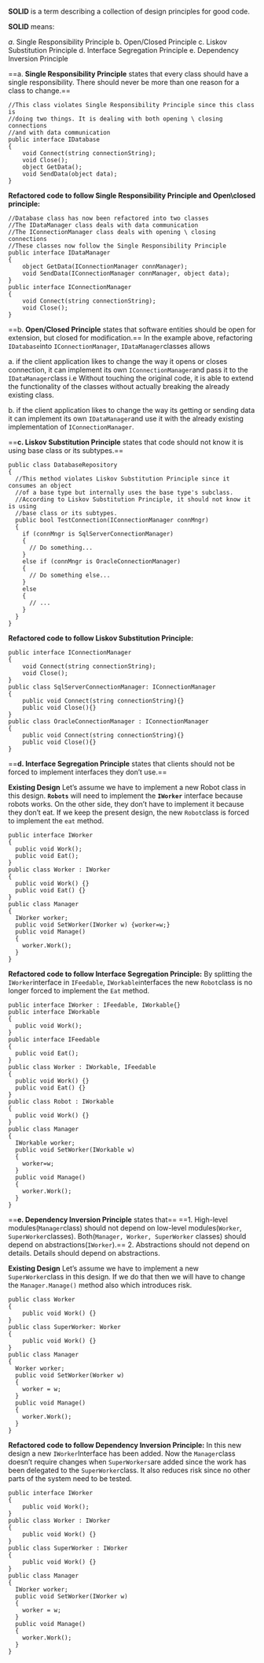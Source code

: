 **SOLID** is a term describing a collection of design principles for good code.

**SOLID** means:

_a_. Single Responsibility Principle
b. Open/Closed Principle
c. Liskov Substitution Principle
d. Interface Segregation Principle
e. Dependency Inversion Principle

==a. **Single Responsibility Principle** states that every class should have a single responsibility. There should never be more than one reason for a class to change.==
```
//This class violates Single Responsibility Principle since this class is 
//doing two things. It is dealing with both opening \ closing connections 
//and with data communication
public interface IDatabase
{
    void Connect(string connectionString);
    void Close();
    object GetData();
    void SendData(object data);
}
```

**Refactored code to follow Single Responsibility Principle and Open\closed principle:**

```
//Database class has now been refactored into two classes
//The IDataManager class deals with data communication
//The IConnectionManager class deals with opening \ closing connections
//These classes now follow the Single Responsibility Principle
public interface IDataManager
{
    object GetData(IConnectionManager connManager);
    void SendData(IConnectionManager connManager, object data);
}
public interface IConnectionManager
{
    void Connect(string connectionString);
    void Close();
}
```

==b. **Open/Closed Principle** states that software entities should be open for extension, but closed for modification.== In the example above, refactoring `IDatabase`into `IConnectionManager`, `IDataManager`classes allows

a. if the client application likes to change the way it opens or closes connection, it can implement its own `IConnectionManager`and pass it to the `IDataManager`class i.e Without touching the original code, it is able to extend the functionality of the classes without actually breaking the already existing class.

b. if the client application likes to change the way its getting or sending data it can implement its own `IDataManager`and use it with the already existing implementation of `IConnectionManager`.

==**c. Liskov Substitution Principle** states that code should not know it is using base class or its subtypes.==

```
public class DatabaseRepository
{
  //This method violates Liskov Substitution Principle since it consumes an object 
  //of a base type but internally uses the base type's subclass. 
  //According to Liskov Substitution Principle, it should not know it is using 
  //base class or its subtypes. 
  public bool TestConnection(IConnectionManager connMngr)
  {
    if (connMngr is SqlServerConnectionManager)
    {
      // Do something...
    }
    else if (connMngr is OracleConnectionManager)
    {
      // Do something else...
    }
    else
    {
      // ...
    }
  }
}
```

**Refactored code to follow Liskov Substitution Principle:**

```
public interface IConnectionManager
{
    void Connect(string connectionString);
    void Close();
}
public class SqlServerConnectionManager: IConnectionManager
{
    public void Connect(string connectionString){}
    public void Close(){}
}
public class OracleConnectionManager : IConnectionManager
{
    public void Connect(string connectionString){}
    public void Close(){}
}
```

==**d. Interface Segregation Principle** states that clients should not be forced to implement interfaces they don’t use.==

**Existing Design** Let’s assume we have to implement a new Robot class in this design. **`Robots`** will need to implement the **`IWorker`** interface because robots works. On the other side, they don’t have to implement it because they don’t eat. If we keep the present design, the new `Robot`class is forced to implement the `eat` method.

```
public interface IWorker 
{
  public void Work();
  public void Eat();
}
public class Worker : IWorker
{
  public void Work() {}
  public void Eat() {}
}
public class Manager 
{
  IWorker worker;
  public void SetWorker(IWorker w) {worker=w;}
  public void Manage() 
  {
    worker.Work();
  }
}
```

**Refactored code to follow Interface Segregation Principle:** By splitting the `IWorker`interface in `IFeedable`, `IWorkable`interfaces the new `Robot`class is no longer forced to implement the `Eat` method.

```
public interface IWorker : IFeedable, IWorkable{}
public interface IWorkable 
{
  public void Work();
}
public interface IFeedable
{
  public void Eat();
}
public class Worker : IWorkable, IFeedable
{
  public void Work() {}
  public void Eat() {}
}
public class Robot : IWorkable
{
  public void Work() {}
}
public class Manager 
{
  IWorkable worker;
  public void SetWorker(IWorkable w) 
  {
    worker=w;
  }
  public void Manage() 
  {
    worker.Work();
  }
}
```

==**e. Dependency Inversion Principle** states that==
==1.  High-level modules(`Manager`class) should not depend on low-level modules(`Worker`, `SuperWorker`classes). Both(`Manager, Worker, SuperWorker` classes) should depend on abstractions(`IWorker`).==
2.  Abstractions should not depend on details. Details should depend on abstractions.

**Existing Design** Let’s assume we have to implement a new `SuperWorker`class in this design. If we do that then we will have to change the `Manager.Manage()` method also which introduces risk.

```
public class Worker 
{
    public void Work() {}
}
public class SuperWorker: Worker 
{
    public void Work() {}
}
public class Manager 
{
  Worker worker;
  public void SetWorker(Worker w) 
  {
    worker = w;
  }
  public void Manage() 
  {
    worker.Work();
  }
}
```

**Refactored code to follow Dependency Inversion Principle:** In this new design a new `IWorker`Interface has been added. Now the `Manager`class doesn’t require changes when `SuperWorkers`are added since the work has been delegated to the `SuperWorker`class. It also reduces risk since no other parts of the system need to be tested.

```
public interface IWorker 
{
    public void Work();
}
public class Worker : IWorker
{
    public void Work() {}
}
public class SuperWorker : IWorker
{
    public void Work() {}
}
public class Manager 
{
  IWorker worker;
  public void SetWorker(IWorker w)
  {
    worker = w;
  }
  public void Manage() 
  {
    worker.Work();
  }
}
```